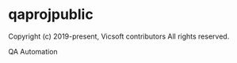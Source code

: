 # qaprojpublic

Copyright (c) 2019-present, Vicsoft contributors
All rights reserved.

QA Automation
